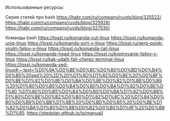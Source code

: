 Использованные ресурсы:

Серия статей про bash https://habr.com/ru/company/ruvds/blog/325522/ https://habr.com/ru/company/ruvds/blog/325928/ https://habr.com/ru/company/ruvds/blog/327530/

Команды bash https://losst.ru/komanda-cut-linux https://losst.ru/komanda-uniq-linux https://losst.ru/komanda-sort-v-linux https://losst.ru/gerp-poisk-vnutri-fajlov-v-linux https://losst.ru/komanda-tail-linux https://losst.ru/komanda-head-linux https://losst.ru/kopirovanie-fajlov-v-linux https://losst.ru/kak-udalit-fajl-cherez-terminal-linux https://losst.ru/komanda-sed-linux#:~:text=%D0%9A%D0%BE%D0%BC%D0%B0%D0%BD%D0%B4%D0%B0%20sed%20%2D%20%D1%8D%D1%82%D0%BE%20%D0%BF%D0%BE%D1%82%D0%BE%D0%BA%D0%BE%D0%B2%D1%8B%D0%B9%20%D1%80%D0%B5%D0%B4%D0%B0%D0%BA%D1%82%D0%BE%D1%80,%D1%80%D0%B5%D0%B4%D0%B0%D0%BA%D1%82%D0%B8%D1%80%D0%BE%D0%B2%D0%B0%D1%82%D1%8C%20%D1%84%D0%B0%D0%B9%D0%BB%D1%8B%20%D0%BD%D0%B5%20%D0%BE%D1%82%D0%BA%D1%80%D1%8B%D0%B2%D0%B0%D1%8F%20%D0%B8%D1%85. https://stedolan.github.io/jq/manual/
